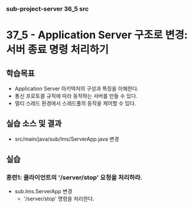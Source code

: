 ### sub-project-server 36_5 src ###

# 37_5 - Application Server 구조로 변경: 서버 종료 명령 처리하기

## 학습목표

- Application Server 아키텍처의 구성과 특징을 이해한다.
- 통신 프로토콜 규칙에 따라 동작하는 서버를 만들 수 있다.
- 멀티 스레드 환경에서 스레드풀의 동작을 제어할 수 있다.

## 실습 소스 및 결과

- src/main/java/sub/lms/ServerApp.java 변경

## 실습  

### 훈련1: 클라이언트의 '/server/stop' 요청을 처리하라.

- sub.lms.ServerApp 변경
  - '/server/stop' 명령을 처리한다.
  